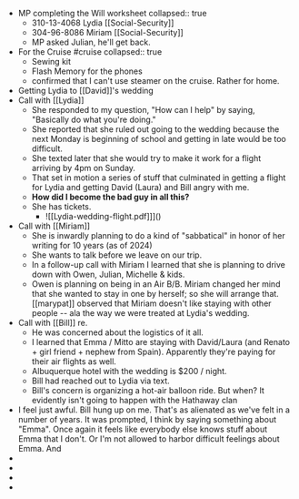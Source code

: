 - MP completing the Will worksheet
  collapsed:: true
	- 310-13-4068 Lydia [[Social-Security]]
	- 304-96-8086 Miriam [[Social-Security]]
	- MP asked Julian, he'll get back.
- For the Cruise #cruise
  collapsed:: true
	- Sewing kit
	- Flash Memory for the phones
	- confirmed that I can't use steamer on the cruise. Rather for home.
- Getting Lydia to [[David]]'s wedding
- Call with [[Lydia]]
	- She responded to my question, "How can I help" by saying, "Basically do what you're doing."
	- She reported that she ruled out going to the wedding because  the next Monday is beginning of school and getting in late would be too difficult.
	- She texted later that she would try to make it work for a flight arriving by 4pm on Sunday. 
	- That set in motion a series of stuff that culminated in getting a flight for Lydia and getting David (Laura) and Bill angry with me.
	- **How did I become the bad guy in all this?**
	- She has tickets. 
		- ![[Lydia-wedding-flight.pdf]]]()
- Call with [[Miriam]]
	- She is inwardly planning to do a kind of "sabbatical" in honor of her writing for 10 years (as of 2024)
	- She wants to talk before we leave on our trip.
	- In a follow-up call with Miriam I learned that she is planning to drive down with Owen, Julian, Michelle & kids. 
	- Owen is planning on being in an Air B/B. Miriam changed her mind that she wanted to stay in one by herself; so she will arrange that. [[marypat]] observed that Miriam doesn't like staying with other people -- ala the way we were treated at Lydia's wedding.
- Call with [[Bill]] re. 
	- He was concerned about the logistics of it all.
	- I learned that Emma / Mitto are staying with David/Laura (and Renato + girl friend + nephew from Spain). Apparently they're paying for their air flights as well.
	- Albuquerque hotel with the wedding is $200 / night.
	- Bill had reached out to Lydia via  text.
	- Bill's concern is organizing a hot-air balloon ride. But when? It evidently isn't going to happen with the Hathaway clan
- I feel just awful. Bill hung up on me. That's as alienated as we've felt in a number of years. It was prompted, I think by saying something about "Emma". Once again it feels like everybody else knows stuff about Emma that I don't. Or  I'm not allowed to harbor difficult feelings about Emma. And 
-
-
-
-